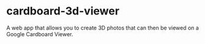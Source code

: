 # cardboard-3d-viewer

A web app that allows you to create 3D photos that can then be viewed on a Google Cardboard Viewer.
 
